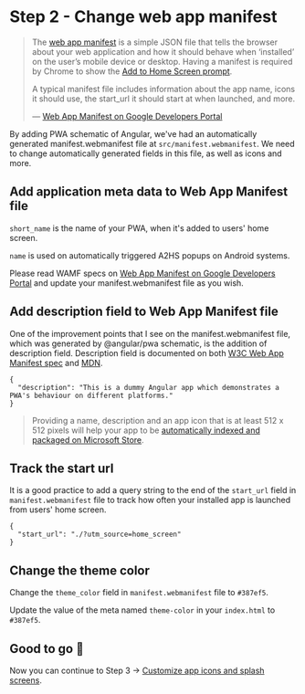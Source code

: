 # Step 2 - Change web app manifest

>The [web app manifest](https://developer.mozilla.org/en-US/docs/Web/Manifest) is a simple JSON file that tells the browser about your web application and how it should behave when ‘installed’ on the user’s mobile device or desktop. Having a manifest is required by Chrome to show the [Add to Home Screen prompt](https://developers.google.com/web/fundamentals/app-install-banners/).
>
> A typical manifest file includes information about the app name, icons it should use, the start_url it should start at when launched, and more.
> 
> — [Web App Manifest on Google Developers Portal](https://developers.google.com/web/fundamentals/web-app-manifest/)

By adding PWA schematic of Angular, we've had an automatically generated manifest.webmanifest file at `src/manifest.webmanifest`. We need to change automatically generated fields in this file, as well as icons and more.

## Add application meta data to Web App Manifest file

`short_name` is the name of your PWA, when it's added to users' home screen.

`name` is used on automatically triggered A2HS popups on Android systems.

Please read WAMF specs on [Web App Manifest on Google Developers Portal](https://developers.google.com/web/fundamentals/web-app-manifest/) and update your manifest.webmanifest file as you wish.

## Add description field to Web App Manifest file

One of the improvement points that I see on the manifest.webmanifest file, which was generated by @angular/pwa schematic, is the addition of description field. Description field is documented on both [W3C Web App Manifest spec](https://www.w3.org/TR/appmanifest/) and [MDN](https://developer.mozilla.org/en-US/docs/Web/Manifest).

```
{
  "description": "This is a dummy Angular app which demonstrates a PWA's behaviour on different platforms."
}
```

>Providing a name, description and an app icon that is at least 512 x 512 pixels will help your app to be [automatically indexed and packaged on Microsoft Store](https://docs.microsoft.com/en-us/microsoft-edge/progressive-web-apps/microsoft-store#automatic-pwa-importing-with-bing).

## Track the start url

It is a good practice to add a query string to the end of the `start_url` field in `manifest.webmanifest` file to track how often your installed app is launched from users' home screen.

```
{
  "start_url": "./?utm_source=home_screen"
}
```

## Change the theme color

Change the `theme_color` field in `manifest.webmanifest` file to `#387ef5`.

Update the value of the meta named `theme-color` in your `index.html` to `#387ef5`.

## Good to go 🎯
Now you can continue to Step 3 -> [Customize app icons and splash screens](https://github.com/onderceylan/pwa-workshop-angular-firebase/blob/step-3/README.md). 
